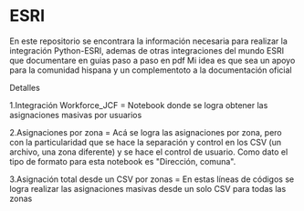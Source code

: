 # ESRI
En este repositorio se encontrara la información necesaria para realizar la integración Python-ESRI, ademas de otras integraciones del mundo ESRI que documentare en guias paso a paso en pdf
Mi idea es que sea un apoyo para la comunidad hispana y un complementoto a la documentación oficial


Detalles



1.Integración Workforce_JCF = Notebook donde se logra obtener las asignaciones masivas por usuarios



2.Asignaciones por zona =  Acá se logra las asignaciones por zona, pero con la particularidad que se hace la separación y control en los CSV (un archivo, una zona diferente) y se hace el control de usuario. Como dato el tipo de formato para esta notebook es "Dirección, comuna".



3.Asignación total desde un CSV por zonas = En estas líneas de códigos se logra realizar las asignaciones masivas desde un solo CSV para todas las zonas
